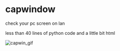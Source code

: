 # capwindow
check your pc screen on lan

less than 40 lines of python code and a little bit html

![capwin_gif](https://github.com/humanova/capwindow/blob/master/media/capwin_gif.gif "capwindow") 
